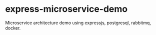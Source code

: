 # express-microservice-demo
Microservice architecture demo using expressjs, postgresql, rabbitmq, docker.

